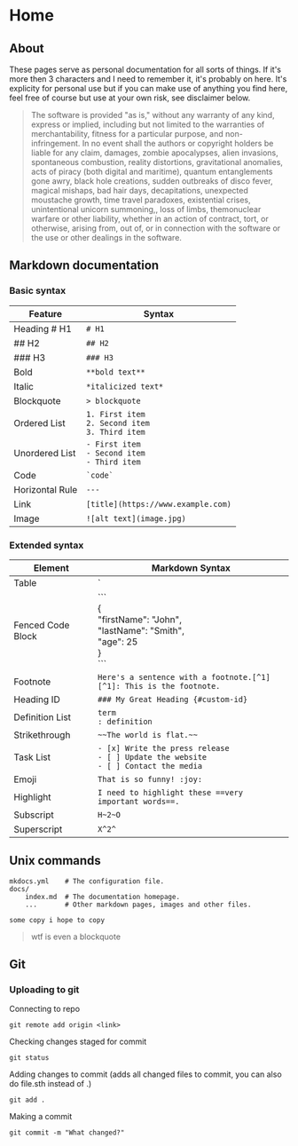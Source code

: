 # Home

## About

These pages serve as personal documentation for all sorts of things. If it's more then 3 characters and I need to remember it, it's probably on here. It's explicity for personal use but if you can make use of anything you find here, feel free of course but use at your own risk, see disclaimer below. 

> The software is provided "as is," without any warranty of any kind, express or implied, including but not limited to the warranties of merchantability, fitness for a particular purpose, and non-infringement. In no event shall the authors or copyright holders be liable for any claim, damages, zombie apocalypses, alien invasions, spontaneous combustion, reality distortions, gravitational anomalies, acts of piracy (both digital and maritime), quantum entanglements gone awry, black hole creations, sudden outbreaks of disco fever, magical mishaps, bad hair days, decapitations, unexpected moustache growth, time travel paradoxes, existential crises, unintentional unicorn summoning,, loss of limbs, themonuclear warfare or other liability, whether in an action of contract, tort, or otherwise, arising from, out of, or in connection with the software or the use or other dealings in the software.

## Markdown documentation

### Basic syntax

| Feature          | Syntax                                 |
|------------------|----------------------------------------|
| Heading # H1     | `# H1`                                 |
| ## H2            | `## H2`                                |
| ### H3           | `### H3`                               |
| Bold             | `**bold text**`                        |
| Italic           | `*italicized text*`                    |
| Blockquote       | `> blockquote`                         |
| Ordered List     | `1. First item` <br> `2. Second item` <br> `3. Third item` |
| Unordered List   | `- First item` <br> `- Second item` <br> `- Third item`   |
| Code             | `` `code` ``                           |
| Horizontal Rule  | `---`                                  |
| Link             | `[title](https://www.example.com)`     |
| Image            | `![alt text](image.jpg)`               |


### Extended syntax

| Element              | Markdown Syntax                                                      |
|----------------------|----------------------------------------------------------------------|
| Table                | `| Syntax | Description |`<br>`| ----------- | ----------- |`<br>`| Header | Title |`<br>`| Paragraph | Text |` |
| Fenced Code Block    | \```<br>{<br>  "firstName": "John",<br>  "lastName": "Smith",<br>  "age": 25<br>}<br>\``` |
| Footnote             | `Here's a sentence with a footnote.[^1]`<br>`[^1]: This is the footnote.` |
| Heading ID           | `### My Great Heading {#custom-id}`                                  |
| Definition List      | `term`<br>`: definition`                                             |
| Strikethrough        | `~~The world is flat.~~`                                             |
| Task List            | `- [x] Write the press release`<br>`- [ ] Update the website`<br>`- [ ] Contact the media` |
| Emoji                | `That is so funny! :joy:`                                            |
| Highlight            | `I need to highlight these ==very important words==.`                |
| Subscript            | `H~2~O`                                                              |
| Superscript          | `X^2^`                                                               |


## Unix commands
    mkdocs.yml    # The configuration file.
    docs/
        index.md  # The documentation homepage.
        ...       # Other markdown pages, images and other files.

```
some copy i hope to copy
```

> wtf is even a blockquote

## Git

### Uploading to git
Connecting to repo
```
git remote add origin <link>
```

Checking changes staged for commit
```
git status
```

Adding changes to commit (adds all changed files to commit, you can also do file.sth instead of .)
```
git add .
```

Making a commit
```
git commit -m "What changed?"
```
